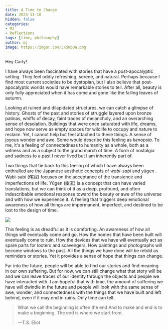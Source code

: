 ```yaml
---
title: A Time to Change
date: 2023-11-10
hidden: false
categories:
- MJ
- Reflections
tags: [time, philosophy]
author: mj
image: https://imgur.com/JKSWpOa.png
---
```

Hey Carly!

I have always been fascinated with stories that have a post-apocalyptic setting. They feel oddly refreshing, serene, and natural. Perhaps because I find most current societies to be dystopian, but I also believe that post-apocalyptic worlds would have remarkable stories to tell. After all, beauty is only fully appreciated when it has come and gone like the falling leaves of autumn.

Looking at ruined and dilapidated structures, we can catch a glimpse of history. Ghosts of the past and stories of struggle layered upon bronze patinas, whiffs of decay, faint traces of melancholy, and an overarching sense of desolation. Buildings that were once saturated with life, dreams, and hope now serve as empty spaces for wildlife to occupy and nature to reclaim. Yet, I cannot help but feel attached to these things. A sense of joyous wonder and awe. Some would describe this feeling as *kenopsia*. To me, it's a feeling of connectedness to humanity as a whole, both as a witness and as a subject to the grand march of time. A form of nostalgia and sadness to a past I never lived but I am inherently part of.

Two things that tie back to this feeling of which I have always been enthralled are the Japanese aesthetic concepts of *wabi-sab*i and yūgen . Wabi-sabi (侘寂) focuses on the acceptance of the transience and imperfections of life. Yūgen (幽玄) is a concept that can have varied translations, but we can think of it as a deep, profound, and often indescribable emotional response toward the beauty or awe of the universe and with how we experience it. A feeling that triggers deep emotional awareness of how all things are impermanent, imperfect, and destined to be lost to the design of time.

<img src="https://imgur.com/nET3b7F.png">
<p> </p>
This feeling is as dreadful as it is comforting. An awareness of how all things will eventually come and go. How the homes that have been built will eventually come to ruin. How the devices that we have will eventually act as spare parts for looters and scavengers. How paintings and photographs will become windows to the past. All the things we have done will be retold as reminders or stories. Yet it provides a sense of hope that things can change. 

<p></p>
Far into the future, people will be able to find our stories and find meaning in our own suffering. But for now, we can still change what that story will be and we can leave traces of our identity through the objects and people we have interacted with. I am hopeful that with time, the amount of suffering we have will dwindle in the future and people will look with the same sense of awe, wonder, and connectedness with the things that we have built and left behind, even if it may end in ruins. Only time can tell.

<p></p>

> What we call the beginning is often the end
And to make and end is to make a beginning.
The end is where we start from. <p></p>
—T.S. Eliot

